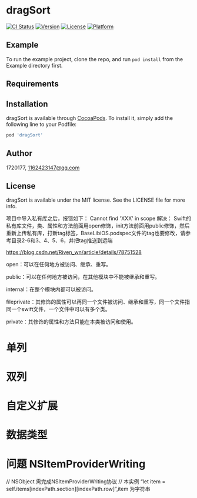 # dragSort

[![CI Status](https://img.shields.io/travis/1720177/dragSort.svg?style=flat)](https://travis-ci.org/1720177/dragSort)
[![Version](https://img.shields.io/cocoapods/v/dragSort.svg?style=flat)](https://cocoapods.org/pods/dragSort)
[![License](https://img.shields.io/cocoapods/l/dragSort.svg?style=flat)](https://cocoapods.org/pods/dragSort)
[![Platform](https://img.shields.io/cocoapods/p/dragSort.svg?style=flat)](https://cocoapods.org/pods/dragSort)

## Example

To run the example project, clone the repo, and run `pod install` from the Example directory first.

## Requirements

## Installation

dragSort is available through [CocoaPods](https://cocoapods.org). To install
it, simply add the following line to your Podfile:

```ruby
pod 'dragSort'
```

## Author

1720177, 1162423147@qq.com

## License

dragSort is available under the MIT license. See the LICENSE file for more info.


项目中导入私有库之后，报错如下：
Cannot find 'XXX' in scope
解决：
Swift的私有库文件，类、属性和方法前面用open修饰，init方法前面用public修饰，然后重新上传私有库，打新tag标签，BaseLibiOS.podspec文件的tag也要修改，请参考目录2-6和3、4、5、6，并把tag推送到远端


https://blog.csdn.net/Riven_wn/article/details/78751528


open：可以在任何地方被访问、继承、重写。

public：可以在任何地方被访问，在其他模块中不能被继承和重写。

internal：在整个模块内都可以被访问。

fileprivate：其修饰的属性可以再同一个文件被访问、继承和重写，同一个文件指同一个swift文件，一个文件中可以有多个类。

private：其修饰的属性和方法只能在本类被访问和使用。


# 单列

# 双列

# 自定义扩展

# 数据类型



# 问题  NSItemProviderWriting
<!--        let item = self.items[indexPath.section][indexPath.row]-->
<!--        let itemProvider = NSItemProvider(object: item as! NSItemProviderWriting)-->
<!--        let dragItem = UIDragItem(itemProvider: itemProvider)-->
<!--        dragItem.localObject = item-->

// NSObject 需完成NSItemProviderWriting协议
// 本实例 “let item = self.items[indexPath.section][indexPath.row]”,item 为字符串

